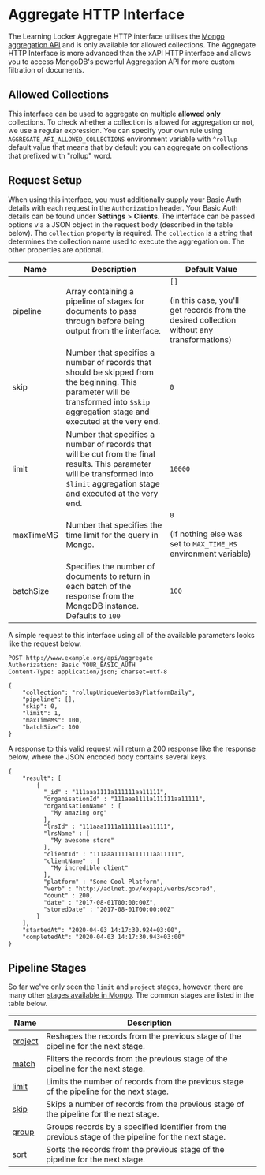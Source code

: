 ---
---

# Aggregate HTTP Interface

The Learning Locker Aggregate HTTP interface utilises the [Mongo aggregation API](https://docs.mongodb.com/manual/aggregation/) and is only available for allowed collections. 
The Aggregate HTTP Interface is more advanced than the xAPI HTTP interface and allows you to access MongoDB's powerful Aggregation API for more custom filtration of documents.

## Allowed Collections

This interface can be used to aggregate on multiple **allowed only** collections. To check whether a collection is allowed for aggregation or not, we use a regular expression. You can specify your own rule using `AGGREGATE_API_ALLOWED_COLLECTIONS` environment variable with `^rollup` default value that means that by default you can aggregate on collections that prefixed with "rollup" word.

## Request Setup

When using this interface, you must additionally supply your Basic Auth details with each request in the `Authorization` header.
Your Basic Auth details can be found under **Settings** > **Clients**. The interface can be passed options via a JSON object in the request body (described in the table below). The  `collection` property is required. The `collection` is a string that determines the collection name used to execute the aggregation on. The other properties are optional.

Name | Description | Default Value
--- | --- | ---
pipeline | Array containing a pipeline of stages for documents to pass through before being output from the interface. | `[]`<br/><br/>(in this case, you'll get records from the desired collection without any transformations)
skip | Number that specifies a number of records that should be skipped from the beginning. This parameter will be transformed into `$skip` aggregation stage and executed at the very end. | `0`
limit | Number that specifies a number of records that will be cut from the final results. This parameter will be transformed into `$limit` aggregation stage and executed at the very end. | `10000`
maxTimeMS | Number that specifies the time limit for the query in Mongo. | `0`<br/><br/>(if nothing else was set to `MAX_TIME_MS` environment variable)
batchSize | Specifies the number of documents to return in each batch of the response from the MongoDB instance. Defaults to `100` | `100`

A simple request to this interface using all of the available parameters looks like the request below. 

```http
POST http://www.example.org/api/aggregate
Authorization: Basic YOUR_BASIC_AUTH
Content-Type: application/json; charset=utf-8

{
    "collection": "rollupUniqueVerbsByPlatformDaily",
    "pipeline": [],
    "skip": 0,
    "limit": 1,
    "maxTimeMs": 100,
    "batchSize": 100
}

```
A response to this valid request will return a 200 response like the response below, where the JSON encoded body contains several keys.

```http
{
    "result": [
        {
          "_id" : "111aaa1111a111111aa11111",
          "organisationId" : "111aaa1111a111111aa11111",
          "organisationName" : [
            "My amazing org"
          ],
          "lrsId" : "111aaa1111a111111aa11111",
          "lrsName" : [
            "My awesome store"
          ],
          "clientId" : "111aaa1111a111111aa11111",
          "clientName" : [
            "My incredible client"
          ],
          "platform" : "Some Cool Platform",
          "verb" : "http://adlnet.gov/expapi/verbs/scored",
          "count" : 200,
          "date" : "2017-08-01T00:00:00Z",
          "storedDate" : "2017-08-01T00:00:00Z"
        }
    ],
    "startedAt": "2020-04-03 14:17:30.924+03:00",
    "completedAt": "2020-04-03 14:17:30.943+03:00"
}
```

## Pipeline Stages
So far we've only seen the `limit` and `project` stages, however, there are many other [stages available in Mongo](https://docs.mongodb.com/manual/reference/operator/aggregation-pipeline/). The common stages are listed in the table below.

Name | Description
--- | ---
[project](#project-stage) | Reshapes the records from the previous stage of the pipeline for the next stage.
[match](#match-stage) | Filters the records from the previous stage of the pipeline for the next stage.
[limit](#limit-stage) | Limits the number of records from the previous stage of the pipeline for the next stage.
[skip](#skip-stage) | Skips a number of records from the previous stage of the pipeline for the next stage.
[group](#group-stage) | Groups records by a specified identifier from the previous stage of the pipeline for the next stage.
[sort](#sort-stage) | Sorts the records from the previous stage of the pipeline for the next stage.
